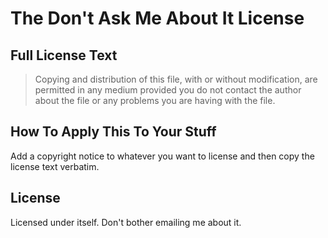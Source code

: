 # The Don't Ask Me About It License

## Full License Text

> Copying and distribution of this file, with or without modification, are permitted in any medium provided you do not contact the author about the file or any problems you are having with the file.

## How To Apply This To Your Stuff

Add a copyright notice to whatever you want to license and then copy the license text verbatim.

## License

Licensed under itself. Don't bother emailing me about it.
